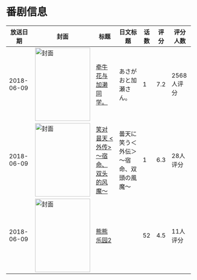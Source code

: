 # 番剧信息

|放送日期|封面|标题|日文标题|话数|评分|评分人数|
|---|---|---|---|---|---|---|
|2018-06-09|<img src="https://lain.bgm.tv/pic/cover/c/22/86/223818_II9yT.jpg" alt="封面" style="width:150px;height:200px;object-fit:cover;">|[牵牛花与加濑同学。](https://bangumi.tv/subject/223818)|あさがおと加瀬さん。|1|7.2|2568人评分|
|2018-06-09|<img src="https://lain.bgm.tv/pic/cover/c/66/f9/218214_fuU4h.jpg" alt="封面" style="width:150px;height:200px;object-fit:cover;">|[笑对昙天 <外传> ～宿命、双头的风魔～](https://bangumi.tv/subject/218214)|曇天に笑う＜外伝＞～宿命、双頭の風魔～|1|6.3|28人评分|
|2018-06-09|<img src="https://lain.bgm.tv/pic/cover/c/38/41/249304_n6JFx.jpg" alt="封面" style="width:150px;height:200px;object-fit:cover;">|[熊熊乐园2](https://bangumi.tv/subject/249304)||52|4.5|11人评分|
